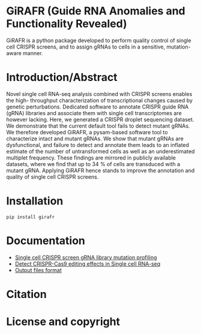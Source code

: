 # GiRAFR (Guide RNA Anomalies and Functionality Revealed)

GiRAFR is a python package developed to perform quality control of single cell CRISPR screens, and to assign gRNAs to cells in a sensitive, mutation-aware manner. 

# Introduction/Abstract

Novel single cell RNA-seq analysis combined with CRISPR screens enables the high- throughput characterization of transcriptional changes caused by genetic perturbations. Dedicated software to annotate CRISPR guide RNA (gRNA) libraries and associate them with single cell transcriptomes are however lacking. Here, we generated a CRISPR droplet sequencing dataset. We demonstrate that the current default tool fails to detect mutant gRNAs. We therefore developed GiRAFR, a pysam-based software tool to characterize intact and mutant gRNAs. We show that mutant gRNAs are dysfunctional, and failure to detect and annotate them leads to an inflated estimate of the number of untransformed cells as well as an underestimated multiplet frequency. These findings are mirrored in publicly available datasets, where we find that up to 34 % of cells are transduced with a mutant gRNA. Applying GiRAFR hence stands to improve the annotation and quality of single cell CRISPR screens.

# Installation

``pip install girafr``

# Documentation
* [Single cell CRISPR screen gRNA library mutation profiling](https://girafr.readthedocs.io/en/latest/gRNA_mutation.html)
* [Detect CRISPR-Cas9 editing effects in Single cell RNA-seq](https://girafr.readthedocs.io/en/latest/editing_effect.html)
* [Output files format](https://girafr.readthedocs.io/en/latest/output.html)

# Citation

# License and copyright


